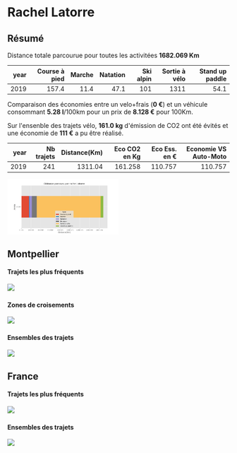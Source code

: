 # Rachel Latorre

## Résumé

Distance totale parcourue pour toutes les activitées **1682.069 Km**

|   year |   Course à pied |   Marche |   Natation |   Ski alpin |   Sortie à vélo |   Stand up paddle |
|-------:|----------------:|---------:|-----------:|------------:|----------------:|------------------:|
|   2019 |           157.4 |     11.4 |       47.1 |         101 |            1311 |              54.1 |

Comparaison des économies entre un velo+frais (**0 €**) et un véhicule consommant **5.28 l**/100km pour un prix de **8.128 €** pour 100Km.

Sur l'ensenble des trajets vélo, **161.0 kg** d'émission de CO2 ont été évités et une économie de **111 €** a pu être réalisé.

|   year |   Nb trajets |   Distance(Km) |   Eco CO2 en Kg |   Eco Ess. en € |   Economie VS Auto-Moto |
|-------:|-------------:|---------------:|----------------:|----------------:|------------------------:|
|   2019 |          241 |        1311.04 |         161.258 |         110.757 |                 110.757 |

<img src="summary_user.png" width="50%" >

## Montpellier

#### Trajets les plus fréquents

<img src="heatmap_user_montpellier.png" width="50%" >

#### Zones de croisements

<img src="heatmap_user_montpellier_carrefour.png" width="50%" >


#### Ensembles des trajets

<img src="heatmap_user_montpellier_all.png" width="50%" >


## France

#### Trajets les plus fréquents

<img src="heatmap_user_france.png" width="50%" >

#### Ensembles des trajets

<img src="heatmap_user_france_all.png" width="50%" >
